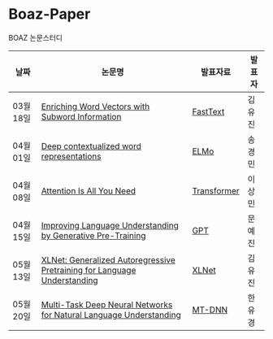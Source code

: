 # Boaz-Paper
BOAZ 논문스터디

| 날짜 	| 논문명 	| 발표자료 	| 발표자 	|
|-	|-	|-	|-	|
| 03월 18일 	| [Enriching Word Vectors with Subword Information](https://arxiv.org/abs/1607.04606)	| [FastText](https://github.com/hello-im-yj/Boaz-Paper/blob/main/PPT/FastText.pdf) 	| 김유진 	|
| 04월 01일 	| [Deep contextualized word representations](https://arxiv.org/abs/1802.05365 ) 	| [ELMo](https://github.com/hello-im-yj/Boaz-Paper/blob/main/PPT/ELMo.pdf) 	| 송경민 	|
| 04월 08일 	| [Attention Is All You Need](https://arxiv.org/abs/1706.03762 ) 	| [Transformer](https://github.com/hello-im-yj/Boaz-Paper/blob/main/PPT/Transformer.pdf)	| 이상민 	|
| 04월 15일 	| [Improving Language Understanding by Generative Pre-Training](https://s3-us-west-2.amazonaws.com/openai-assets/research-covers/language-unsupervised/language_understanding_paper.pdf) 	| [GPT](https://github.com/hello-im-yj/Boaz-Paper/blob/main/PPT/GPT-1.pdf) 	| 문예진 	|
| 05월 13일 	| [XLNet: Generalized Autoregressive Pretraining for Language Understanding](https://arxiv.org/pdf/1906.08237v2.pdf) 	| [XLNet](https://github.com/hello-im-yj/Boaz-Paper/blob/main/PPT/XLNet.pdf) 	| 김유진 	|
| 05월 20일 	| [Multi-Task Deep Neural Networks for Natural Language Understanding](https://arxiv.org/pdf/1901.11504.pdf) 	| [MT-DNN](https://github.com/hello-im-yj/Boaz-Paper/blob/main/PPT/MT-DNN.pdf) 	| 한유경 	|

